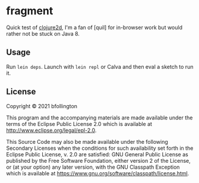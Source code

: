 # fragment

Quick test of [clojure2d](https://github.com/Clojure2D/clojure2d), I'm a fan of [quil] for in-browser work but would rather not be stuck on Java 8.

## Usage

Run `lein deps`.
Launch with `lein repl` or Calva and then eval a sketch to run it.

## License

Copyright © 2021 bfollington

This program and the accompanying materials are made available under the
terms of the Eclipse Public License 2.0 which is available at
http://www.eclipse.org/legal/epl-2.0.

This Source Code may also be made available under the following Secondary
Licenses when the conditions for such availability set forth in the Eclipse
Public License, v. 2.0 are satisfied: GNU General Public License as published by
the Free Software Foundation, either version 2 of the License, or (at your
option) any later version, with the GNU Classpath Exception which is available
at https://www.gnu.org/software/classpath/license.html.
